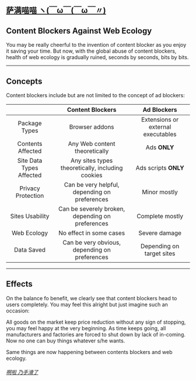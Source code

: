 ## [萨满喵喵 ヽ(￣ω￣(￣ω￣〃)](https://emlvirus.github.io/)

## Content Blockers Against Web Ecology

You may be really cheerful to the invention of content blocker as you enjoy it saving your time. But now, with the global abuse of content blockers, health of web ecology is gradually ruined, seconds by seconds, bits by bits.

---

## Concepts

Content blockers include but are not limited to the concept of ad blockers:

| | Content Blockers | Ad Blockers |
|:----------:|:-----------:|:-----------:|
| Package Types | Browser addons | Extensions or external executables |
| Contents Affected | Any Web content theoretically | Ads **ONLY** |
| Site Data Types Affected | Any sites types theoretically, including cookies | Ads scripts **ONLY** |
| Privacy Protection | Can be very helpful, depending on preferences | Minor mostly |
| Sites Usability | Can be severely broken, depending on preferences | Complete mostly |
| Web Ecology | No effect in some cases | Severe damage |
| Data Saved | Can be very obvious, depending on preferences | Depending on target sites |

---

## Effects

On the balance fo benefit, we clearly see that content blockers head to users completely. You may feel this alright but just imagine such an occasion:

All goods on the market keep price reduction without any sign of stopping, you may feel happy at the very beginning. As time keeps going, all manufacturers and factories are forced to shut down by lack of in-coming. Now no one can buy things whatever s/he wants.

Same things are now happening between contents blockers and web ecology.

###### [啊啦 乃手滑了](..\homepage.html#table-of-contents)
